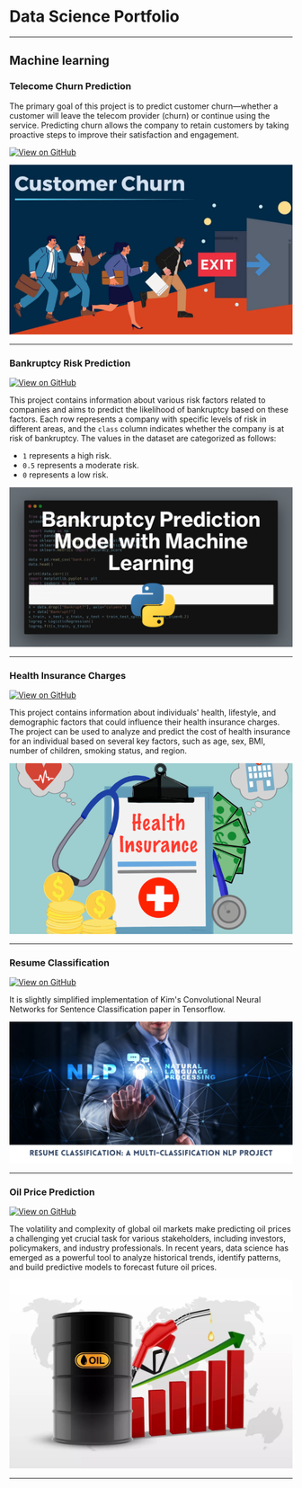 # Data Science Portfolio
---
## Machine learning

### Telecome Churn Prediction

The primary goal of this project is to predict customer churn—whether a customer will leave the telecom provider (churn) or continue using the service. Predicting churn allows the company to retain customers by taking proactive steps to improve their satisfaction and engagement.

[![View on GitHub](https://img.shields.io/badge/GitHub-View_on_GitHub-blue?logo=GitHub)](https://github.com/SpidY21/Telecome_churn_prediction)

<center><img src="image/telecome.webp"/></center>

---
### Bankruptcy Risk Prediction

[![View on GitHub](https://img.shields.io/badge/GitHub-View_on_GitHub-blue?logo=GitHub)](https://github.com/SpidY21/Bankruptcy)

This project contains information about various risk factors related to companies and aims to predict the likelihood of bankruptcy based on these factors. Each row represents a company with specific levels of risk in different areas, and the `class` column indicates whether the company is at risk of bankruptcy. The values in the dataset are categorized as follows:

- `1` represents a high risk.
- `0.5` represents a moderate risk.
- `0` represents a low risk.

<center><img src="image/Bankruptcy.webp"/></center>

---
### Health Insurance Charges

[![View on GitHub](https://img.shields.io/badge/GitHub-View_on_GitHub-blue?logo=GitHub)](https://github.com/SpidY21/Medical_Cost_Prediction)

This project contains information about individuals' health, lifestyle, and demographic factors that could influence their health insurance charges. The project can be used to analyze and predict the cost of health insurance for an individual based on several key factors, such as age, sex, BMI, number of children, smoking status, and region.

<center><img src="image/health.png"/></center>

---
### Resume Classification

[![View on GitHub](https://img.shields.io/badge/GitHub-View_on_GitHub-blue?logo=GitHub)](https://github.com/SpidY21/Resume_Classification)

It is slightly simplified implementation of Kim's Convolutional Neural Networks for Sentence Classification paper in Tensorflow.

<center><img src="image/resume.png"/></center>

---
### Oil Price Prediction

[![View on GitHub](https://img.shields.io/badge/GitHub-View_on_GitHub-blue?logo=GitHub)](https://github.com/SpidY21/Oil-Price-Prediction)

The volatility and complexity of global oil markets make predicting oil prices a challenging yet crucial task for various stakeholders, including investors, policymakers, and industry professionals. In recent years, data science has emerged as a powerful tool to analyze historical trends, identify patterns, and build predictive models to forecast future oil prices.

<center><img src="image/oil.png"/></center>

---




